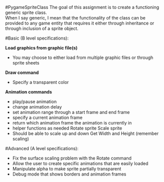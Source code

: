 #PygameSpriteClass
The goal of this assignment is to create a functioning generic sprite class.  
When I say generic, I mean that the functionality of the class can be provided to any game entity that 
requires it either through inheritance or through inclusion of a sprite object.

#Basic (B level specifications):

**Load graphics from graphic file(s)**
 
 - You may choose to either load from multiple graphic files or through sprite sheets

**Draw command**

 - Specify a transparent color

**Animation commands**
 
 - play/pause animation
 - change animation delay
 - set animation range through a start frame and end frame
 - specify a current animation frame
 - return which animation frame the animation is currently in
 - helper functions as needed
Rotate sprite
Scale sprite
 - Should be able to scale up and down
Get Width and Height (remember scaling)

#Advanced (A level specifications):

 - Fix the surface scaling problem with the Rotate command
 - Allow the user to create specific animations that are easily loaded 
 - Manipulate alpha to make sprite partially transparent
 - Debug mode that shows borders and animation frames